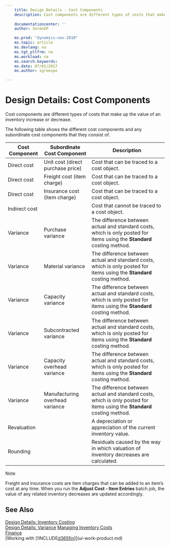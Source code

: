 ```yaml
---
    title: Design Details - Cost Components 
    description: Cost components are different types of costs that make up the value of an inventory increase or decrease.
    
    documentationcenter: ''
    author: SorenGP

    ms.prod: "dynamics-nav-2018"
    ms.topic: article
    ms.devlang: na
    ms.tgt_pltfrm: na
    ms.workload: na
    ms.search.keywords:
    ms.date: 07/01/2017
    ms.author: sgroespe

---
```

# Design Details: Cost Components
Cost components are different types of costs that make up the value of an inventory increase or decrease.  

 The following table shows the different cost components and any subordinate cost components that they consist of.  

|Cost Component|Subordinate Cost Component|Description|  
|--------------------|--------------------------------|---------------------------------------|  
|Direct cost|Unit cost (direct purchase price)|Cost that can be traced to a cost object.|  
|Direct cost|Freight cost (item charge)|Cost that can be traced to a cost object.|  
|Direct cost|Insurance cost (item charge)|Cost that can be traced to a cost object.|  
|Indirect cost||Cost that cannot be traced to a cost object.|  
|Variance|Purchase variance|The difference between actual and standard costs, which is only posted for items using the **Standard** costing method.|  
|Variance|Material variance|The difference between actual and standard costs, which is only posted for items using the **Standard** costing method.|  
|Variance|Capacity variance|The difference between actual and standard costs, which is only posted for items using the **Standard** costing method.|  
|Variance|Subcontracted variance|The difference between actual and standard costs, which is only posted for items using the **Standard** costing method.|  
|Variance|Capacity overhead variance|The difference between actual and standard costs, which is only posted for items using the **Standard** costing method.|  
|Variance|Manufacturing overhead variance|The difference between actual and standard costs, which is only posted for items using the **Standard** costing method.|  
|Revaluation||A depreciation or appreciation of the current inventory value.|  
|Rounding||Residuals caused by the way in which valuation of inventory decreases are calculated.|  

> [!NOTE]  
>  Freight and insurance costs are item charges that can be added to an item’s cost at any time. When you run the **Adjust Cost - Item Entries** batch job, the value of any related inventory decreases are updated accordingly.  

## See Also  
 [Design Details: Inventory Costing](design-details-inventory-costing.md)   
 [Design Details: Variance](design-details-variance.md)
 [Managing Inventory Costs](finance-manage-inventory-costs.md)  
 [Finance](finance.md)  
 [Working with [!INCLUDE[d365fin](includes/d365fin_md.md)]](ui-work-product.md)  
